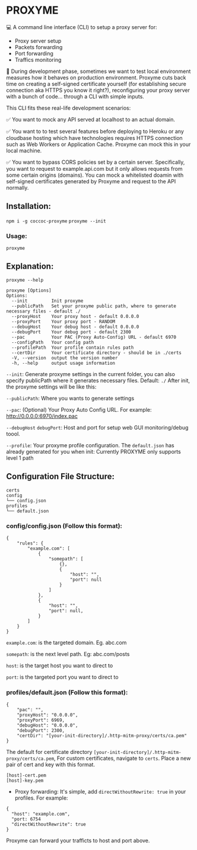 # PROXYME
💻 A command line interface (CLI) to setup a proxy server for:
- Proxy server setup
- Packets forwarding
- Port forwarding
- Traffics monitoring

🔵 During development phase, sometimes we want to test local environment measures how it behaves on production environment.
Proxyme cuts back time on creating a self-signed certificate yourself (for establishing secure connection aka HTTPS you know it right?), reconfiguring your proxy server with a bunch of code... through a CLI with simple inputs.

This CLI fits these real-life development scenarios:

✅ You want to mock any API served at localhost to an actual domain.

✅ You want to to test several features before deploying to Heroku or any cloudbase hosting which have technologies requires HTTPS connection such as Web Workers or Application Cache. Proxyme can mock this in your local machine.

✅ You want to bypass CORS policies set by a certain server. Specifically, you want to request to example.api.com but it only allows requests from some certain origins (domains). You can mock a whitelisted doamin with self-signed certificates generated by Proxyme and request to the API normally. 

## Installation:
```npm i -g coccoc-proxyme```
``` proxyme --init ```

### Usage:
``` proxyme ```

## Explanation:
``` proxyme --help ```

```
proxyme [Options]
Options:
  --init         Init proxyme
  --publicPath   Set your proxyme public path, where to generate necessary files - default ./
  --proxyHost    Your proxy host - default 0.0.0.0
  --proxyPort    Your proxy port - RANDOM
  --debugHost    Your debug host - default 0.0.0.0
  --debugPort    Your debug port - default 2300
  --pac          Your PAC (Proxy Auto-Config) URL - default 6970
  --configPath   Your config path
  --profilePath  Your profile contain rules path
  --certDir      Your certificate directory - should be in ./certs
  -V, --version  output the version number
  -h, --help     output usage information
```

```--init```: Generate proxyme settings in the current folder, you can also specify publicPath where it generates necessary files. Default: ```./```
After init, the proxyme settings will be like this:

```--publicPath```:
Where you wants to generate settings

```--pac```: 
(Optional) Your Proxy Auto Config URL. For example: http://0.0.0.0:6970/index.pac

```--debugHost``` ```debugPort```: 
Host and port for setup web GUI monitoring/debug toool.

```--profile```: 
Your proxyme profile configuration. The ```default.json``` has already generated for you when init:
Currently PROXYME only supports level 1 path

## Configuration File Structure:
```
certs
config
└── config.json
profiles
└── default.json

```

### config/config.json (Follow this format):
``` 
{
	"rules": {
		"example.com": [
			{
				"somepath": [
					{},
					{
						"host": "",
						"port": null
					}
				]
			},
			{
				"host": "",
				"port": null,
			}
		]
	}
}
```

```example.com```: is the targeted domain. Eg. abc.com

```somepath```: is the next level path. Eg: abc.com/posts

```host```: is the target host you want to direct to

```port```: is the targeted port you want to direct to

### profiles/default.json (Follow this format):
```
{
	"pac": "",
	"proxyHost": "0.0.0.0",
	"proxyPort": 6969,
	"debugHost": "0.0.0.0",
	"debugPort": 2300,
	"certDir": "[your-init-directory]/.http-mitm-proxy/certs/ca.pem"
}
```
The default for certificate directory ```[your-init-directory]/.http-mitm-proxy/certs/ca.pem```, 
For custom certificates, navigate to ```certs```. Place a new pair of cert and key with this format.
```
[host]-cert.pem
[host]-key.pem
```
* Proxy forwarding:
It's simple, add ```directWithoutRewrite: true``` in your profiles.
For example:
```
{
  "host": "example.com",
  "port: 6754
  "directWithoutRewrite": true
}
```
Proxyme can forward your trafficts to host and port above.



